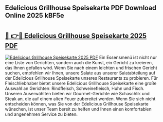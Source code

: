 ## Edelicious Grillhouse Speisekarte PDF Download Online 2025 kBF5e

# <h2><a href="http://gc7itq.nevu.top/?p=Edelicious+Grillhouse+Speisekarte">🔗 👉🔴 Edelicious Grillhouse Speisekarte 2025 PDF</a></h2>

[![Edelicious Grillhouse Speisekarte 2025 PDF](https://i.imgur.com/dBaPXMq.png)](http://gc7itq.nevu.top/?p=Edelicious+Grillhouse+Speisekarte)
Ein Essensmenü ist nicht nur eine Liste von Gerichten, sondern auch die Kunst, ein Gericht zu kreieren, das Ihnen gefallen wird. Wenn Sie nach einem leichten und frischen Gericht suchen, empfehlen wir Ihnen, unsere Salate aus unserer Salatabteilung auf der Edelicious Grillhouse Speisekarte unseres Restaurants zu probieren. Für Fleischliebhaber bietet unsere Edelicious Grillhouse Speisekarte eine große Auswahl an Gerichten: Rindfleisch, Schweinefleisch, Huhn und Fisch. Unseren Auserwählten bieten wir Gourmet-Gerichte wie Schaschlik und Steak an, die auf einem alten Feuer zubereitet werden. Wenn Sie sich nicht entscheiden können, was Sie von der Edelicious Grillhouse Speisekarte wünschen, ist unser Team bereit zu helfen und Ihnen einen komfortablen und angenehmen Service zu bieten.
